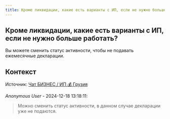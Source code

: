 ```yaml
---
title: Кроме ликвидации, какие есть варианты с ИП, если не нужно больше работать?
---
```


## Кроме ликвидации, какие есть варианты с ИП, если не нужно больше работать?

Вы можете сменить статус активности, чтобы не подавать ежемесячные декларации.

## Контекст

Источник: [Чат БИЗНЕС / ИП 💰 Грузия](https://t.me/ip_ge)

_Anonymous User_ - 2024-12-18 13:18:11:

> Можно сменить статус активности, в данном случае декларации уже не подаются.
